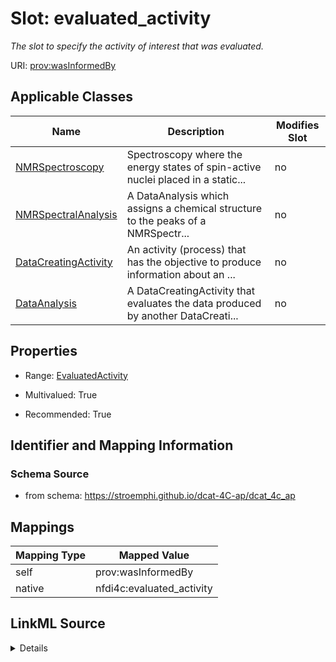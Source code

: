 

# Slot: evaluated_activity


_The slot to specify the activity of interest that was evaluated._





URI: [prov:wasInformedBy](http://www.w3.org/ns/prov#wasInformedBy)



<!-- no inheritance hierarchy -->





## Applicable Classes

| Name | Description | Modifies Slot |
| --- | --- | --- |
| [NMRSpectroscopy](NMRSpectroscopy.md) | Spectroscopy where the energy states of spin-active nuclei placed in a static... |  no  |
| [NMRSpectralAnalysis](NMRSpectralAnalysis.md) | A DataAnalysis which assigns a chemical structure to the peaks of a NMRSpectr... |  no  |
| [DataCreatingActivity](DataCreatingActivity.md) | An activity (process) that has the objective to produce information about an ... |  no  |
| [DataAnalysis](DataAnalysis.md) | A DataCreatingActivity that evaluates the data produced by another DataCreati... |  no  |







## Properties

* Range: [EvaluatedActivity](EvaluatedActivity.md)

* Multivalued: True

* Recommended: True





## Identifier and Mapping Information







### Schema Source


* from schema: https://stroemphi.github.io/dcat-4C-ap/dcat_4c_ap




## Mappings

| Mapping Type | Mapped Value |
| ---  | ---  |
| self | prov:wasInformedBy |
| native | nfdi4c:evaluated_activity |




## LinkML Source

<details>
```yaml
name: evaluated_activity
description: The slot to specify the activity of interest that was evaluated.
from_schema: https://stroemphi.github.io/dcat-4C-ap/dcat_4c_ap
rank: 1000
slot_uri: prov:wasInformedBy
alias: evaluated_activity
domain_of:
- DataCreatingActivity
range: EvaluatedActivity
recommended: true
multivalued: true
inlined: true
inlined_as_list: true

```
</details>